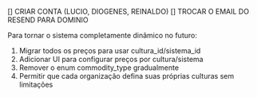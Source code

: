 [] CRIAR CONTA (LUCIO, DIOGENES, REINALDO)
[] TROCAR O EMAIL DO RESEND PARA DOMINIO



Para tornar o sistema completamente dinâmico no futuro:
1. Migrar todos os preços para usar cultura_id/sistema_id
2. Adicionar UI para configurar preços por cultura/sistema
3. Remover o enum commodity_type gradualmente
4. Permitir que cada organização defina suas próprias culturas sem limitações